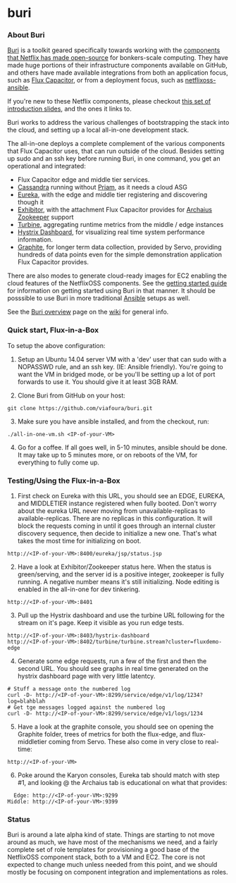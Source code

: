 buri
====

### About Buri

[Buri](https://github.com/viafoura/buri) is a toolkit geared specifically towards working with the [components that Netflix has made open-source](http://netflix.github.io) for bonkers-scale computing. They have made huge portions of their infrastructure components available on GitHub, and others have made available integrations from both an application focus, such as [Flux Capacitor](http://fluxcapacitor.com/), or from a deployment focus, such as [netflixoss-ansible](http://answersforaws.com/code/netflixoss/).

If you're new to these Netflix components, please checkout [this set of introduction slides](http://jhohertz.github.io/netflixoss-slides/), and the ones it links to.

Buri works to address the various challenges of bootstrapping the stack into the cloud, and setting up a local all-in-one development stack.

The all-in-one deploys a complete complement of the various components that Flux Capacitor uses, that can run outside of the cloud. Besides setting up sudo and an ssh key before running Buri, in one command, you get an operational and integrated:

- Flux Capacitor edge and middle tier services.
- [Cassandra](http://cassandra.apache.org/) running without [Priam](https://github.com/Netflix/Priam), as it needs a cloud ASG
- [Eureka](https://github.com/Netflix/eureka), with the edge and middle tier registering and discovering though it
- [Exhibitor](https://github.com/Netflix/exhibitor), with the attachment Flux Capacitor provides for [Archaius](https://github.com/Netflix/archaius) [Zookeeper](http://zookeeper.apache.org/) support
- [Turbine](https://github.com/Netflix/turbine), aggregating runtime metrics from the middle / edge instances
- [Hystrix Dashboard](https://github.com/Netflix/Hystrix/tree/master/hystrix-dashboard), for visualizing real time system performance information.
- [Graphite](http://graphite.wikidot.com/), for longer term data collection, provided by Servo, providing hundreds of data points even for the simple demonstration application Flux Capacitor provides.

There are also modes to generate cloud-ready images for EC2 enabling the cloud features of the NetflixOSS components.  See the <a href="../../wiki/Getting-started">getting started guide</a> for information on getting started using Buri in that manner. It should be posssible to use Buri in more traditional [Ansible](http://ansible.com) setups as well.
 
See the <a href="../../wiki/Buri-overview">Buri overview</a> page on the <a href="../../wiki">wiki</a> for general info.

### Quick start, Flux-in-a-Box

To setup the above configuration:

1. Setup an Ubuntu 14.04 server VM with a 'dev' user that can sudo with a NOPASSWD rule, and an ssh key. (IE: Ansible friendly). You're going to want the VM in bridged mode, or be you'll be setting up a lot of port forwards to use it. You should give it at least 3GB RAM.

2. Clone Buri from GitHub on your host:

```
git clone https://github.com/viafoura/buri.git
```

3. Make sure you have ansible installed, and from the checkout, run:

```
./all-in-one-vm.sh <IP-of-your-VM>
```

4. Go for a coffee. If all goes well, in 5-10 minutes, ansible should be done. It may take up to 5 minutes more, or on reboots of the VM, for everything to fully come up.

### Testing/Using the Flux-in-a-Box

1. First check on Eureka with this URL, you should see an EDGE, EUREKA, and MIDDLETIER instance registered when fully booted. Don't worry about the eureka URL never moving from unavailable-replicas to available-replicas. There are no replicas in this configuration. It will block the requests coming in until it goes through an internal cluster discovery sequence, then decide to initialize a new one. That's what takes the most time for initializing on boot.

```
http://<IP-of-your-VM>:8400/eureka/jsp/status.jsp
```

2. Have a look at Exhibitor/Zookeeper status here. When the status is green/serving, and the server id is a positive integer, zookeeper is fully running. A negative number means it's still initializing. Node editing is enabled in the all-in-one for dev tinkering.

```
http://<IP-of-your-VM>:8401
```

3. Pull up the Hystrix dashboard and use the turbine URL following for the stream on it's page. Keep it visible as you run edge tests.

```
http://<IP-of-your-VM>:8403/hystrix-dashboard
http://<IP-of-your-VM>:8402/turbine/turbine.stream?cluster=fluxdemo-edge
```

4. Generate some edge requests, run a few of the first and then the second URL. You should see graphs in real time generated on the hystrix dashboard page with very little latentcy.

```
# Stuff a message onto the numbered log
curl -D- http://<IP-of-your-VM>:8299/service/edge/v1/log/1234?log=blahblah
# Get tge messages logged against the numbered log
curl -D- http://<IP-of-your-VM>:8299/service/edge/v1/logs/1234
```

5. Have a look at the graphite console, you should see on opening the Graphite folder, trees of metrics for both the flux-edge, and flux-middletier coming from Servo. These also come in very close to real-time:

```
http://<IP-of-your-VM>
```

6. Poke around the Karyon consoles, Eureka tab should match with step #1, and looking @ the Archaius tab is educational on what that provides:

```
  Edge: http://<IP-of-your-VM>:9299
Middle: http://<IP-of-your-VM>:9399
```

### Status

Buri is around a late alpha kind of state. Things are starting to not move around as much, we have most of the mechanisms we need, and a fairly complete set of role templates for provisioning a good base of the NetflixOSS component stack, both to a VM and EC2. The core is not expected to change much unless needed from this point, and we should mostly be focusing on component integration and implementations as roles.

